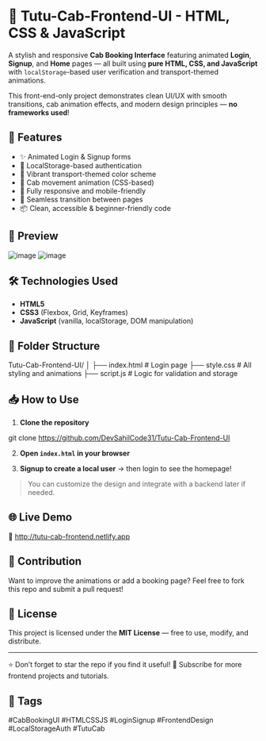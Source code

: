 # 🚖 Tutu-Cab-Frontend-UI - HTML, CSS & JavaScript

A stylish and responsive **Cab Booking Interface** featuring animated **Login**, **Signup**, and **Home** pages — all built using **pure HTML, CSS, and JavaScript** with `localStorage`-based user verification and transport-themed animations.

This front-end-only project demonstrates clean UI/UX with smooth transitions, cab animation effects, and modern design principles — **no frameworks used**!


## 🚀 Features

- ✨ Animated Login & Signup forms
- 🔐 LocalStorage-based authentication
- 🎨 Vibrant transport-themed color scheme
- 🚗 Cab movement animation (CSS-based)
- 📱 Fully responsive and mobile-friendly
- 🔄 Seamless transition between pages
- 📦 Clean, accessible & beginner-friendly code


## 📸 Preview

![image](https://github.com/user-attachments/assets/4ac39391-b960-44c0-8e7c-1b90433351bc)
![image](https://github.com/user-attachments/assets/4b56530a-b253-4748-bebf-87563082ab96)


## 🛠️ Technologies Used

- **HTML5**
- **CSS3** (Flexbox, Grid, Keyframes)
- **JavaScript** (vanilla, localStorage, DOM manipulation)


## 📂 Folder Structure


Tutu-Cab-Frontend-UI/
│
├── index.html         # Login page
├── style.css          # All styling and animations
├── script.js      # Logic for validation and storage

## 📥 How to Use

1. **Clone the repository**

git clone https://github.com/DevSahilCode31/Tutu-Cab-Frontend-UI

2. **Open `index.html` in your browser**

3. **Signup to create a local user** → then login to see the homepage!

> You can customize the design and integrate with a backend later if needed.


## 🌐 Live Demo

🔗 http://tutu-cab-frontend.netlify.app


## 🙌 Contribution

Want to improve the animations or add a booking page? Feel free to fork this repo and submit a pull request!


## 📄 License

This project is licensed under the **MIT License** — free to use, modify, and distribute.

---

⭐ Don’t forget to star the repo if you find it useful!
🔔 Subscribe for more frontend projects and tutorials.


## 📌 Tags

#CabBookingUI #HTMLCSSJS #LoginSignup #FrontendDesign #LocalStorageAuth #TutuCab
